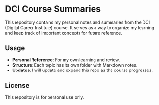 # DCI Course Summaries

This repository contains my personal notes and summaries from the DCI (Digital Career Institute) course. It serves as a way to organize my learning and keep track of important concepts for future reference.

## Usage

- **Personal Reference**: For my own learning and review.
- **Structure**: Each topic has its own folder with Markdown notes.
- **Updates**: I will update and expand this repo as the course progresses.

## License

This repository is for personal use only.


